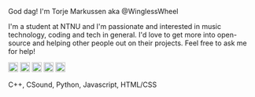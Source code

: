 God dag! I'm Torje Markussen aka @WinglessWheel

I'm a student at NTNU and I'm passionate and interested in music technology, coding and tech in general.
I'd love to get more into open-source and helping other people out on their projects. Feel free to ask me for help!

<img height="20" src="https://raw.githubusercontent.com/isocpp/logos/master/cpp_logo.png">
<img height="20" src="http://francescosoave.com/wp-content/uploads/2015/12/Untitled-6-e1451112136283.jpg">
<img height="20" src="https://upload.wikimedia.org/wikipedia/commons/c/c3/Python-logo-notext.svg">
<img height="20" src="https://upload.wikimedia.org/wikipedia/commons/thumb/9/99/Unofficial_JavaScript_logo_2.svg/512px-Unofficial_JavaScript_logo_2.svg.png>
<img height="20" src="https://upload.wikimedia.org/wikipedia/commons/3/38/HTML5_Badge.svg">
<img height="20" src="https://upload.wikimedia.org/wikipedia/commons/d/d5/CSS3_logo_and_wordmark.svg">

C++, CSound, Python, Javascript, HTML/CSS
